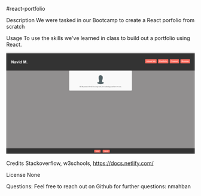 #react-portfolio


Description
We were tasked in our Bootcamp to create a React porfolio from scratch 

Usage
To use the skills we've learned in class to build out a portfolio using React.

![alt text](src/images/application.png)


Credits
 Stackoverflow, w3schools, https://docs.netlify.com/

License
None

Questions:
Feel free to reach out on Github for further questions: nmahban
